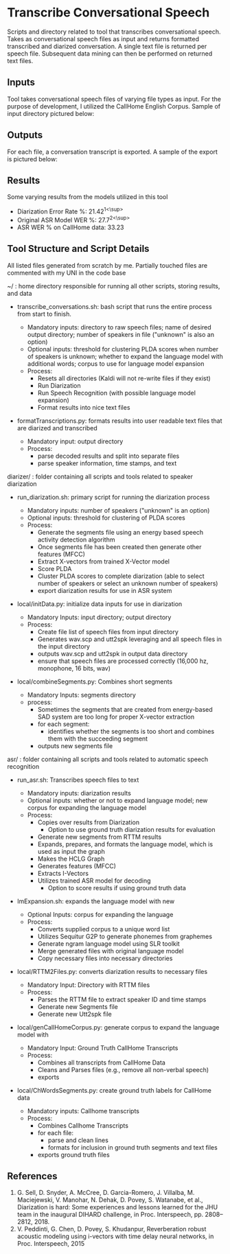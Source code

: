# Transcribe Conversational Speech

Scripts and directory related to tool that transcribes conversational speech.  Takes as conversational speech files as input and returns formatted transcribed and diarized conversation.  A single text file is returned per speech file.  Subsequent data mining can then be performed on returned text files. 

## Inputs
Tool takes conversational speech files of varying file types as input.  For the purpose of development, I utilized the CallHome English Corpus. Sample of input directory pictured below:


## Outputs
For each file, a conversation transcript is exported.  A sample of the export is pictured below:

## Results
Some varying results from the models utilized in this tool 
 * Diarization Error Rate %: 21.42<sup>1<\sup>
 * Original ASR Model WER %: 27.7<sup>2<\sup>
 * ASR WER % on CallHome data: 33.23

## Tool Structure and Script Details 

All listed files generated from scratch by me.  Partially touched files are commented with my UNI in the code base

~/ : home directory responsible for running all other scripts, storing results, and data
 * transcribe_conversations.sh: bash script that runs the entire process from start to finish.  
   * Mandatory inputs: directory to raw speech files; name of desired output directory; number of speakers in file ("unknown" is also an option)
   * Optional inputs: threshold for clustering PLDA scores when number of speakers is unknown; whether to expand the language model with additional words; corpus to use for language model expansion 
   * Process:
     * Resets all directories (Kaldi will not re-write files if they exist)
     * Run Diarization
     * Run Speech Recognition (with possible language model expansion)
     * Format results into nice text files 
     
 * formatTranscriptions.py: formats results into user readable text files that are diarized and transcribed
   * Mandatory input: output directory
   * Process: 
     * parse decoded results and split into separate files
     * parse speaker information, time stamps, and text  
 
diarizer/ : folder containing all scripts and tools related to speaker diarization
 * run_diarization.sh: primary script for running the diarization process
   * Mandatory inputs: number of speakers ("unknown" is an option)
   * Optional inputs: threshold for clustering of PLDA scores 
   * Process:
     * Generate the segments file using an energy based speech activity detection algorithm 
     * Once segments file has been created then generate other features (MFCC)
     * Extract X-vectors from trained X-Vector model
     * Score PLDA 
     * Cluster PLDA scores to complete diarization (able to select number of speakers or select an unknown number of speakers)
     * export diarization results for use in ASR system
     
 * local/initData.py: initialize data inputs for use in diarization
   * Mandatory Inputs: input directory; output directory
   * Process: 
     * Create file list of speech files from input directory
     * Generates wav.scp and utt2spk leveraging and all speech files in the input directory 
     * outputs wav.scp and utt2spk in output data directory
     * ensure that speech files are processed correctly (16,000 hz, monophone, 16 bits, wav)
     
 * local/combineSegments.py: Combines short segments
   * Mandatory Inputs: segments directory
   * process:
     * Sometimes the segments that are created from energy-based SAD system are too long for proper X-vector extraction
     * for each segment:
       * identifies whether the segments is too short and combines them with the succeeding segment
     * outputs new segments file
 
asr/ : folder containing all scripts and tools related to automatic speech recognition
 * run_asr.sh: Transcribes speech files to text 
   * Mandatory inputs: diarization results
   * Optional inputs: whether or not to expand language model; new corpus for expanding the language model
   * Process:
     * Copies over results from Diarization
       * Option to use ground truth diarization results for evaluation
     * Generate new segments from RTTM results
     * Expands, prepares, and formats the language model, which is used as input the graph
     * Makes the HCLG Graph
     * Generates features (MFCC)
     * Extracts I-Vectors
     * Utilizes trained ASR model for decoding
       * Option to score results if using ground truth data
       
 * lmExpansion.sh: expands the language model with new 
   * Optional Inputs: corpus for expanding the language 
   * Process: 
     * Converts supplied corpus to a unique word list
     * Utilizes Sequitur G2P to generate phonemes from graphemes
     * Generate ngram language model using SLR toolkit
     * Merge generated files with original language model
     * Copy necessary files into necessary directories
     
 * local/RTTM2Files.py: converts diarization results to necessary files
   * Mandatory Input: Directory with RTTM files
   * Process: 
     * Parses the RTTM file to extract speaker ID and time stamps
     * Generate new Segments file
     * Generate new Utt2spk file
     
 * local/genCallHomeCorpus.py: generate corpus to expand the language model with
   * Mandatory Input: Ground Truth CallHome Transcripts 
   * Process:
     * Combines all transcripts from CallHome Data 
     * Cleans and Parses files (e.g., remove all non-verbal speech)
     * exports
 
 * local/ChWordsSegments.py: create ground truth labels for CallHome data
   * Mandatory inputs: Callhome transcripts
   * Process:
     * Combines Callhome Transcripts
     * for each file: 
       * parse and clean lines
       * formats for inclusion in ground truth segments and text files 
     * exports ground truth files 




## References
1. G. Sell, D. Snyder, A. McCree, D. Garcia-Romero, J. Villalba, M. Maciejewski, V. Manohar, N. Dehak, D. Povey, S. Watanabe, et al., Diarization is hard: Some experiences and lessons learned for the JHU team in the inaugural DIHARD challenge, in Proc. Interspeech, pp. 2808–2812, 2018.
2. V. Peddinti, G. Chen, D. Povey, S. Khudanpur, Reverberation robust acoustic modeling using i-vectors with time delay neural
networks, in Proc. Interspeech, 2015
